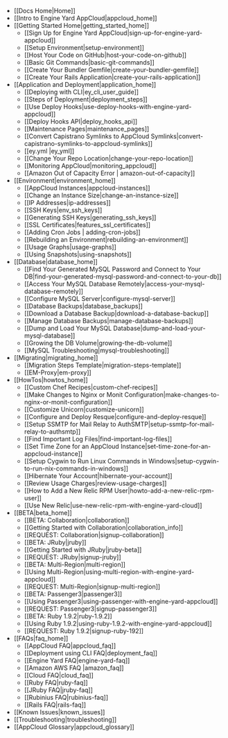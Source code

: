 * [[Docs Home|Home]]
* [[Intro to Engine Yard AppCloud|appcloud_home]]  
* [[Getting Started Home|getting_started_home]]
  * [[Sign Up for Engine Yard AppCloud|sign-up-for-engine-yard-appcloud]]
  * [[Setup Environment|setup-environment]]
  * [[Host Your Code on GitHub|host-your-code-on-github]]
  * [[Basic Git Commands|basic-git-commands]]
  * [[Create Your Bundler Gemfile|create-your-bundler-gemfile]]
  * [[Create Your Rails Application|create-your-rails-application]]
* [[Application and Deployment|application_home]]
  * [[Deploying with CLI|ey_cli_user_guide]]
  * [[Steps of Deployment|deployment_steps]]
  * [[Use Deploy Hooks|use-deploy-hooks-with-engine-yard-appcloud]]
  * [[Deploy Hooks API|deploy_hooks_api]]
  * [[Maintenance Pages|maintenance_pages]]
  * [[Convert Capistrano Symlinks to AppCloud Symlinks|convert-capistrano-symlinks-to-appcloud-symlinks]]
  * [[ey.yml |ey_yml]]
  * [[Change Your Repo Location|change-your-repo-location]]
  * [[Monitoring AppCloud|monitoring_appcloud]]
  * [[Amazon Out of Capacity Error | amazon-out-of-capacity]]
* [[Environment|environment_home]]
  * [[AppCloud Instances|appcloud-instances]]
  * [[Change an Instance Size|change-an-instance-size]]
  * [[IP Addresses|ip-addresses]]
  * [[SSH Keys|env_ssh_keys]]
  * [[Generating SSH Keys|generating_ssh_keys]]
  * [[SSL Certificates|features_ssl_certificates]]
  * [[Adding Cron Jobs | adding-cron-jobs]]
  * [[Rebuilding an Environment|rebuilding-an-environment]]
  * [[Usage Graphs|usage-graphs]]
  * [[Using Snapshots|using-snapshots]]
* [[Database|database_home]]
  * [[Find Your Generated MySQL Password and Connect to Your DB|find-your-generated-mysql-password-and-connect-to-your-db]]
  * [[Access Your MySQL Database Remotely|access-your-mysql-database-remotely]]
  * [[Configure MySQL Server|configure-mysql-server]]
  * [[Database Backups|database_backups]]
  * [[Download a Database Backup|download-a-database-backup]]
  * [[Manage Database Backups|manage-database-backups]]
  * [[Dump and Load Your MySQL Database|dump-and-load-your-mysql-database]]
  * [[Growing the DB Volume|growing-the-db-volume]]
  * [[MySQL Troubleshooting|mysql-troubleshooting]]
* [[Migrating|migrating_home]]
  * [[Migration Steps Template|migration-steps-template]]
  * [[EM-Proxy|em-proxy]]
* [[HowTos|howtos_home]]
  * [[Custom Chef Recipes|custom-chef-recipes]]
  * [[Make Changes to Nginx or Monit Configuration|make-changes-to-nginx-or-monit-configuration]]
  * [[Customize Unicorn|customize-unicorn]]
  * [[Configure and Deploy Resque|configure-and-deploy-resque]]
  * [[Setup SSMTP for Mail Relay to AuthSMTP|setup-ssmtp-for-mail-relay-to-authsmtp]]
  * [[Find Important Log Files|find-important-log-files]]
  * [[Set Time Zone for an AppCloud Instance|set-time-zone-for-an-appcloud-instance]]
  * [[Setup Cygwin to Run Linux Commands in Windows|setup-cygwin-to-run-nix-commands-in-windows]]
  * [[Hibernate Your Account|hibernate-your-account]]
  * [[Review Usage Charges|review-usage-charges]]
  * [[How to Add a New Relic RPM User|howto-add-a-new-relic-rpm-user]]
  * [[Use New Relic|use-new-relic-rpm-with-engine-yard-cloud]]
* [[BETA|beta_home]]
  * [[BETA: Collaboration|collaboration]]
  * [[Getting Started with Collaboration|collaboration_info]]
  * [[REQUEST: Collaboration|signup-collaboration]]
  * [[BETA: JRuby|jruby]]
  * [[Getting Started with JRuby|jruby-beta]]
  * [[REQUEST: JRuby|signup-jruby]]
  * [[BETA: Multi-Region|multi-region]]
  * [[Using Multi-Region|using-multi-region-with-engine-yard-appcloud]]
  * [[REQUEST: Multi-Region|signup-multi-region]]
  * [[BETA: Passenger3|passenger3]]
  * [[Using Passenger3|using-passenger-with-engine-yard-appcloud]]
  * [[REQUEST: Passenger3|signup-passenger3]]
  * [[BETA: Ruby 1.9.2|ruby-1.9.2]]
  * [[Using Ruby 1.9.2|using-ruby-1.9.2-with-engine-yard-appcloud]]    
  * [[REQUEST: Ruby 1.9.2|signup-ruby-192]]                           
* [[FAQs|faq_home]]
  * [[AppCloud FAQ|appcloud_faq]]
  * [[Deployment using CLI FAQ|deployment_faq]]
  * [[Engine Yard FAQ|engine-yard-faq]]
  * [[Amazon AWS FAQ |amazon_faq]]
  * [[Cloud FAQ|cloud_faq]]
  * [[Ruby FAQ|ruby-faq]]
  * [[JRuby FAQ|jruby-faq]]
  * [[Rubinius FAQ|rubinius-faq]]
  * [[Rails FAQ|rails-faq]]
* [[Known Issues|known_issues]]
* [[Troubleshooting|troubleshooting]]
* [[AppCloud Glossary|appcloud_glossary]]
